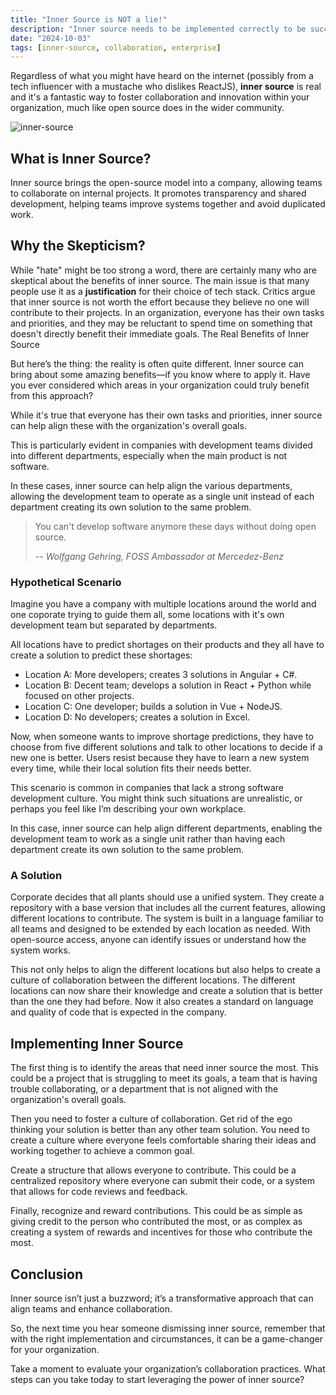 ```yaml
---
title: "Inner Source is NOT a lie!"
description: "Inner source needs to be implemented correctly to be successful."
date: "2024-10-03"
tags: [inner-source, collaboration, enterprise]
---
```


Regardless of what you might have heard on the internet (possibly from a tech influencer with a mustache who dislikes ReactJS), **inner source** is real and it's a fantastic way to foster collaboration and innovation within your organization, much like open source does in the wider community.

<!--more-->

![inner-source](/images/inner-source.webp)

## What is Inner Source?

Inner source brings the open-source model into a company, allowing teams to collaborate on internal projects. It promotes transparency and shared development, helping teams improve systems together and avoid duplicated work.

## Why the Skepticism?

While "hate" might be too strong a word, there are certainly many who are skeptical about the benefits of inner source. The main issue is that many people use it as a **justification** for their choice of tech stack. Critics argue that inner source is not worth the effort because they believe no one will contribute to their projects. In an organization, everyone has their own tasks and priorities, and they may be reluctant to spend time on something that doesn't directly benefit their immediate goals.
The Real Benefits of Inner Source

But here’s the thing: the reality is often quite different. Inner source can bring about some amazing benefits—if you know where to apply it. Have you ever considered which areas in your organization could truly benefit from this approach?

While it's true that everyone has their own tasks and priorities, inner source can help align these with the organization's overall goals.

This is particularly evident in companies with development teams divided into different departments, especially when the main product is not software.

In these cases, inner source can help align the various departments, allowing the development team to operate as a single unit instead of each department creating its own solution to the same problem.

> You can't develop software anymore these days without doing open source.
>
> -- <cite>Wolfgang Gehring, FOSS Ambassador at Mercedez-Benz</cite>

### Hypothetical Scenario

Imagine you have a company with multiple locations around the world and one coporate trying to guide them all, some locations with it's own development team but separated by departments.

All locations have to predict shortages on their products and they all have to create a solution to predict these shortages:

- Location A: More developers; creates 3 solutions in Angular + C#.
- Location B: Decent team; develops a solution in React + Python while focused on other projects.
- Location C: One developer; builds a solution in Vue + NodeJS.
- Location D: No developers; creates a solution in Excel.

Now, when someone wants to improve shortage predictions, they have to choose from five different solutions and talk to other locations to decide if a new one is better. Users resist because they have to learn a new system every time, while their local solution fits their needs better.

This scenario is common in companies that lack a strong software development culture. You might think such situations are unrealistic, or perhaps you feel like I’m describing your own workplace.

In this case, inner source can help align different departments, enabling the development team to work as a single unit rather than having each department create its own solution to the same problem.

### A Solution

Corporate decides that all plants should use a unified system. They create a repository with a base version that includes all the current features, allowing different locations to contribute. The system is built in a language familiar to all teams and designed to be extended by each location as needed. With open-source access, anyone can identify issues or understand how the system works.

This not only helps to align the different locations but also helps to create a culture of collaboration between the different locations. The different locations can now share their knowledge and create a solution that is better than the one they had before. Now it also creates a standard on language and quality of code that is expected in the company.

## Implementing Inner Source

The first thing is to identify the areas that need inner source the most. This could be a project that is struggling to meet its goals, a team that is having trouble collaborating, or a department that is not aligned with the organization's overall goals.

Then you need to foster a culture of collaboration. Get rid of the ego thinking your solution is better than any other team solution. You need to create a culture where everyone feels comfortable sharing their ideas and working together to achieve a common goal.

Create a structure that allows everyone to contribute. This could be a centralized repository where everyone can submit their code, or a system that allows for code reviews and feedback.

Finally, recognize and reward contributions. This could be as simple as giving credit to the person who contributed the most, or as complex as creating a system of rewards and incentives for those who contribute the most.

## Conclusion

Inner source isn’t just a buzzword; it’s a transformative approach that can align teams and enhance collaboration.

So, the next time you hear someone dismissing inner source, remember that with the right implementation and circumstances, it can be a game-changer for your organization.

Take a moment to evaluate your organization’s collaboration practices. What steps can you take today to start leveraging the power of inner source?
